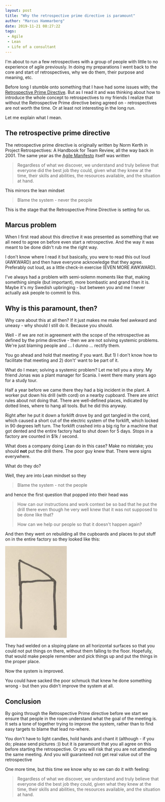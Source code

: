 ```yaml
---
layout: post
title: "Why the retrospective prime directive is paramount"
author: "Marcus Hammarberg"
date: 2019-11-21 08:27:22
tags:
 - Agile
 - Lean
 - Life of a consultant
---
```


I'm about to run a few retrospectives with a group of people with little to no experience of agile previously. In doing my preparations I went back to the core and start of retrospectives, why we do them, their purpose and meaning, etc. 

Before long I stumble onto something that I have had some issues with; the [Retrospective Prime Directive](http://retrospectivewiki.org/index.php?title=The_Prime_Directive). But as I read it and was thinking about how to introduce the whole concept to retrospectives to my friends I realize that without the Retrospective Prime directive being agreed on - retrospectives are not worth the time. Or at least not interesting in the long run. 

Let me explain what I mean. 

<a name='more'></a>

## The retrospective prime directive

The retrospective prime directive is originally written by Norm Kerth in Project Retrospectives: A Handbook for Team Review, all the way back in 2001. The same year as the [Agile Manifesto](http://agilemanifesto.org/) itself was written 

> Regardless of what we discover, we understand and truly believe that everyone did the best job they could, given what they knew at the time, their skills and abilities, the resources available, and the situation at hand.



This mirrors the lean mindset 

> Blame the system - never the people



This is the stage that the Retrospective Prime Directive is setting for us.

## Marcus problem

When I first read about this directive it was presented as something that we all need to agree on before even start a retrospective. And the way it was meant to be done didn't rub me the right way. 

I don't know where I read it but basically, you were to read this out loud (AWKWARD) and then have everyone acknowledge that they agree. Preferably out loud, as a little check-in exercise (EVEN MORE AWKWARD). 

I've always had a problem with semi-solemn moments like that, making something simple (but important), more bombastic and grand than it is. Maybe it's my Swedish upbringing - but between you and me I never actually ask people to commit to this. 

## Why is this paramount, then? 

Why care about this at all then? If it just makes me make feel awkward and uneasy - why should I still do it. Because you should. 

Well - if we are not in agreement with the scope of the retrospective as defined by the prime directive - then we are not solving systemic problems. We're just blaming people and ... I dunno ... rectify them. 

You go ahead and hold that meeting if you want. But 1) I don't know how to facilitate that meeting and 2) don't' want to be part of it.



What do I mean; solving a systemic problem? Let me tell you a story. My friend Jonas was a plant manager for Scania. I went there many years ago for a study tour. 

Half a year before we came there they had a big incident in the plant. A worker put down his drill (with cord) on a nearby cupboard. There are strict rules about not doing that. There are well-defined places, indicated by dotted lines, where to hang all tools. But he did this anyway. 

Right after he put it down a forklift drove by and got tangled in the cord, which caused a short cut of the electric system of the forklift, which locked in 90 degrees left turn. The forklift crashed into a big rig for a machine that got dented and the entire factory had to shut down for 5 days. Stops in a factory are counted in $1k / second. 

What does a company doing Lean do in this case? Make no mistake; you should **not** put the drill there. The poor guy knew that. There were signs everywhere. 

What do they do? 

Well, they are into Lean mindset so they 

> Blame the system - not the people

and hence the first question that popped into their head was

> How can our instructions and work context be so bad that he put the drill there even though he very well knew that it was not supposed to be done like that? 
>
> How can we help our people so that it doesn't happen again?

And then they went on rebuilding all the cupboards and places to put stuff on in the entire factory so they looked like this: 

<img src="/img/scania-cupboard.JPG" width="200px" />

They had welded on a sloping plane on all horizontal surfaces so that you could not put things on there, without them falling to the floor. Hopefully, that would make people remember and pick things up and put the things in the proper place. 

Now the system is improved. 

You could have sacked the poor schmuck that knew he done something wrong - but then you didn't improve the system at all. 

## Conclusion

By going through the Retrospective Prime directive before we start we ensure that people in the room understand what the goal of the meeting is. It sets a tone of together trying to improve the system, rather than to find easy targets to blame that lead no-where. 

You don't have to light candles, hold hands and chant it (although - if you do; please send pictures :)) but it is paramount that you all agree on this before starting the retrospective. Or you will risk that you are not attending the same meeting. And you will guaranteed not get real value out of the retrospective

One more time, but this time we know why so we can do it with feeling: 

> Regardless of what we discover, we understand and truly believe that everyone did the best job they could, given what they knew at the time, their skills and abilities, the resources available, and the situation at hand.